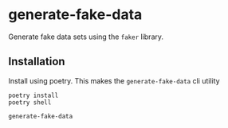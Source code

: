 # generate-fake-data
Generate fake data sets using the `faker` library.

## Installation
Install using poetry.  This makes the `generate-fake-data` cli utility
```
poetry install
poetry shell
```

```
generate-fake-data
```
